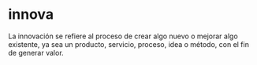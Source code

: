 # innova
La innovación se refiere al proceso de crear algo nuevo o mejorar algo existente, ya sea un producto, servicio, proceso, idea o método, con el fin de generar valor. 
